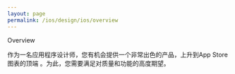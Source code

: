 ```yaml
---
layout: page
permalink: /ios/design/ios/overview
---
```


Overview

作为一名应用程序设计师，您有机会提供一个非常出色的产品，上升到App Store图表的顶端
。为此，您需要满足对质量和功能的高度期望。


